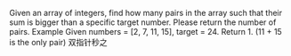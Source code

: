 Given an array of integers, find how many pairs in the array such that their sum is bigger than a specific target number. Please return the number of pairs.
Example
Given numbers = [2, 7, 11, 15], target = 24. Return 1. (11 + 15 is the only pair)
双指针秒之
